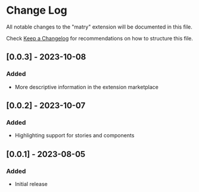 # Change Log

All notable changes to the "matry" extension will be documented in this file.

Check [Keep a Changelog](http://keepachangelog.com/) for recommendations on how to structure this file.

## [0.0.3] - 2023-10-08

### Added

- More descriptive information in the extension marketplace

## [0.0.2] - 2023-10-07

### Added

- Highlighting support for stories and components

## [0.0.1] - 2023-08-05

### Added

- Initial release

